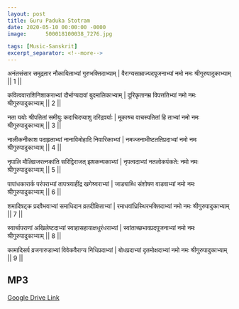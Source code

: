```yaml
---
layout: post
title: Guru Paduka Stotram
date: 2020-05-10 00:00:00 -0000
image:  	500018100038_7276.jpg

tags: [Music-Sanskrit]
excerpt_separator: <!--more-->
---
```


 <!--more-->
अनंतसंसार समुद्रतार नौकायिताभ्यां गुरुभक्तिदाभ्याम् |
वैराग्यसाम्राज्यदपूजनाभ्यां नमो नमः श्रीगुरुपादुकाभ्याम् || 1 ||

कवित्ववाराशिनिशाकराभ्यां दौर्भाग्यदावां बुदमालिकाभ्याम् |
दूरिकृतानम्र विपत्ततिभ्यां नमो नमः श्रीगुरुपादुकाभ्याम् || 2 ||

नता ययोः श्रीपतितां समीयुः कदाचिदप्याशु दरिद्रवर्याः |
मूकाश्र्च वाचस्पतितां हि ताभ्यां नमो नमः श्रीगुरुपादुकाभ्याम् || 3 ||

नालीकनीकाश पदाहृताभ्यां नानाविमोहादि निवारिकाभ्यां |
नमज्जनाभीष्टततिप्रदाभ्यां नमो नमः श्रीगुरुपादुकाभ्याम् || 4 ||

नृपालि मौलिव्रजरत्नकांति सरिद्विराजत् झषकन्यकाभ्यां |
नृपत्वदाभ्यां नतलोकपंकते: नमो नमः श्रीगुरुपादुकाभ्याम् || 5 ||

पापांधकारार्क परंपराभ्यां तापत्रयाहींद्र खगेश्र्वराभ्यां |
जाड्याब्धि संशोषण वाडवाभ्यां नमो नमः श्रीगुरुपादुकाभ्याम् || 6 ||

शमादिषट्क प्रदवैभवाभ्यां समाधिदान व्रतदीक्षिताभ्यां |
रमाधवांध्रिस्थिरभक्तिदाभ्यां नमो नमः श्रीगुरुपादुकाभ्याम् || 7 ||

स्वार्चापराणां अखिलेष्टदाभ्यां स्वाहासहायाक्षधुरंधराभ्यां |
स्वांताच्छभावप्रदपूजनाभ्यां नमो नमः श्रीगुरुपादुकाभ्याम् || 8 ||

कामादिसर्प व्रजगारुडाभ्यां विवेकवैराग्य निधिप्रदाभ्यां |
बोधप्रदाभ्यां दृतमोक्षदाभ्यां नमो नमः श्रीगुरुपादुकाभ्याम् || 9 ||


## MP3

[Google Drive Link][Google Drive Link]

[Google Drive Link]: https://drive.google.com/file/d/1Yj_hTQDET_wVdlGQYRxE-5z4K1NMxBPF/view?usp=sharing

